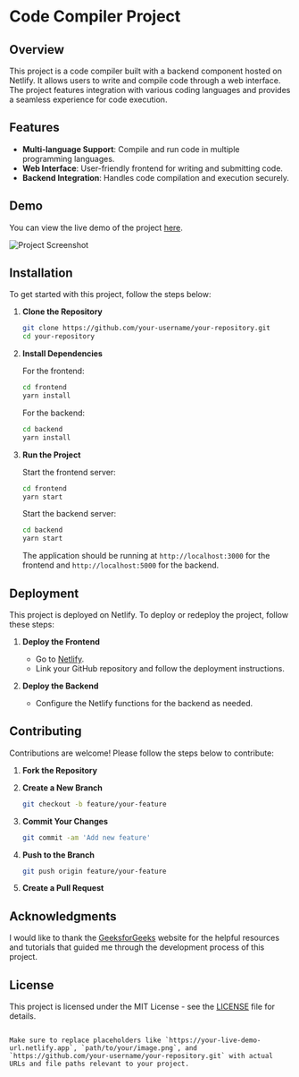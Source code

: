 # Code Compiler Project

## Overview

This project is a code compiler built with a backend component hosted on Netlify. It allows users to write and compile code through a web interface. The project features integration with various coding languages and provides a seamless experience for code execution.

## Features

- **Multi-language Support**: Compile and run code in multiple programming languages.
- **Web Interface**: User-friendly frontend for writing and submitting code.
- **Backend Integration**: Handles code compilation and execution securely.

## Demo

You can view the live demo of the project [here](https://your-live-demo-url.netlify.app).

![Project Screenshot]()

## Installation

To get started with this project, follow the steps below:

1. **Clone the Repository**

   ```bash
   git clone https://github.com/your-username/your-repository.git
   cd your-repository

2. **Install Dependencies**

   For the frontend:

   ```bash
   cd frontend
   yarn install
   ```

   For the backend:

   ```bash
   cd backend
   yarn install
   ```

3. **Run the Project**

   Start the frontend server:

   ```bash
   cd frontend
   yarn start
   ```

   Start the backend server:

   ```bash
   cd backend
   yarn start
   ```

   The application should be running at `http://localhost:3000` for the frontend and `http://localhost:5000` for the backend.

## Deployment

This project is deployed on Netlify. To deploy or redeploy the project, follow these steps:

1. **Deploy the Frontend**

   - Go to [Netlify](https://app.netlify.com/).
   - Link your GitHub repository and follow the deployment instructions.

2. **Deploy the Backend**

   - Configure the Netlify functions for the backend as needed.

## Contributing

Contributions are welcome! Please follow the steps below to contribute:

1. **Fork the Repository**

2. **Create a New Branch**

   ```bash
   git checkout -b feature/your-feature
   ```

3. **Commit Your Changes**

   ```bash
   git commit -am 'Add new feature'
   ```

4. **Push to the Branch**

   ```bash
   git push origin feature/your-feature
   ```

5. **Create a Pull Request**

## Acknowledgments

I would like to thank the [GeeksforGeeks](https://www.geeksforgeeks.org/) website for the helpful resources and tutorials that guided me through the development process of this project.

## License

This project is licensed under the MIT License - see the [LICENSE](LICENSE) file for details.
```

Make sure to replace placeholders like `https://your-live-demo-url.netlify.app`, `path/to/your/image.png`, and `https://github.com/your-username/your-repository.git` with actual URLs and file paths relevant to your project.
